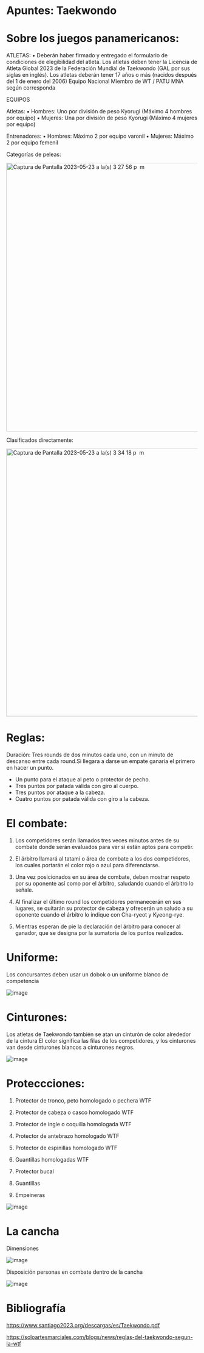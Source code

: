 # Apuntes: Taekwondo

# Sobre los juegos panamericanos: 
ATLETAS: 
• Deberán haber firmado y entregado el formulario de condiciones de elegibilidad del atleta. Los atletas deben tener la Licencia de Atleta Global 2023 de la Federación Mundial de Taekwondo (GAL por sus siglas en inglés).
Los atletas deberán tener 17 años o más (nacidos después del 1 de enero del 2006)
Equipo Nacional Miembro de WT / PATU MNA según corresponda

EQUIPOS

Atletas:
▪ Hombres: Uno por división de peso Kyorugi (Máximo 4 hombres por equipo)
▪ Mujeres: Una por división de peso Kyorugi (Máximo 4 mujeres por equipo)

Entrenadores: 
▪ Hombres: Máximo 2 por equipo varonil 
▪ Mujeres: Máximo 2 por equipo femenil

Categorías de peleas: 

<img width="705" alt="Captura de Pantalla 2023-05-23 a la(s) 3 27 56 p  m" src="https://github.com/taekwond0/clase_10/assets/127857911/9525b090-913e-47ed-bf21-b7d4a8fac14f">

Clasificados directamente:

<img width="703" alt="Captura de Pantalla 2023-05-23 a la(s) 3 34 18 p  m" src="https://github.com/taekwond0/clase_10/assets/127857911/0ac05f49-114e-4808-be10-30ed59fbd79d">




# Reglas: 
Duración: Tres rounds de dos minutos cada uno, con un minuto de descanso entre cada round.Si llegara a darse un empate ganaría el primero en hacer un punto.

- Un punto para el ataque al peto o protector de pecho.
- Tres puntos por patada válida con giro al cuerpo.
- Tres puntos por ataque a la cabeza.
- Cuatro puntos por patada válida con giro a la cabeza.

# El combate: 
1. Los competidores serán llamados tres veces minutos antes de su combate donde serán evaluados para ver si están aptos para competir.

2. El árbitro llamará al tatami o área de combate a los dos competidores, los cuales portarán el color rojo o azul para diferenciarse.

3. Una vez posicionados en su área de combate, deben mostrar respeto por su oponente así como por el árbitro, saludando cuando el árbitro lo señale.

4. Al finalizar el último round los competidores permanecerán en sus lugares, se quitarán su protector de cabeza y ofrecerán un saludo a su oponente cuando el árbitro lo indique con Cha-ryeot y Kyeong-rye.

5. Mientras esperan de pie la declaración del árbitro para conocer al ganador, que se designa por la sumatoria de los puntos realizados.


# Uniforme:

Los concursantes deben usar un dobok o un uniforme blanco de competencia

![image](https://github.com/taekwond0/clase_10/assets/119891004/38e426e1-804c-460f-a078-663f0e33ce9b)

# Cinturones: 
Los atletas de Taekwondo también se atan un cinturón de color alrededor de la cintura
El color significa las filas de los competidores, y los cinturones van desde cinturones blancos a cinturones negros.

![image](https://github.com/taekwond0/clase_10/assets/119891004/cbf28a4c-6be1-4914-bc5c-4d9e91ded101)

# Proteccciones: 

1. Protector de tronco, peto homologado o pechera WTF

2. Protector de cabeza o casco homologado WTF

3. Protector de ingle o coquilla homologada WTF

4. Protector de antebrazo homologado WTF

5. Protector de espinillas homologado WTF

6. Guantillas homologadas WTF

7. Protector bucal

8. Guantillas
 
9. Empeineras 

![image](https://github.com/taekwond0/clase_10/assets/119891004/d53f9bac-cae3-4638-968f-689d43e892e4)


# La cancha 

Dimensiones

![image](https://github.com/taekwond0/clase_10/assets/119891004/8c4713ef-af82-435f-9bc3-1e83d4b06347)

Disposición personas en combate dentro de la cancha

![image](https://github.com/taekwond0/clase_10/assets/119891004/a499f738-6b66-4d26-9d9a-998a9ce8c1c1)

# Bibliografía 

https://www.santiago2023.org/descargas/es/Taekwondo.pdf 

https://soloartesmarciales.com/blogs/news/reglas-del-taekwondo-segun-la-wtf 
